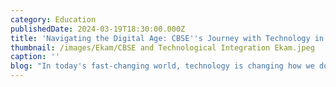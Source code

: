 ```yaml
---
category: Education
publishedDate: 2024-03-19T18:30:00.000Z
title: 'Navigating the Digital Age: CBSE''s Journey with Technology in India'
thumbnail: /images/Ekam/CBSE and Technological Integration Ekam.jpeg
caption: ''
blog: "In today's fast-changing world, technology is changing how we do things, from how we talk to each other to how we work and learn. In schools across India, like CBSE (Central Board of Secondary Education) schools, technology is making a big difference in how students learn. It's not just a passing trend; it's becoming a really important part of how schools teach nowadays. Let's see how using technology is making learning better for students, parents, and teachers in CBSE schools all over India.\n\n##### Realising the Importance of Technology Post-COVID\n\nThe COVID-19 pandemic has shown us just how important technology is for education. Even though various schools across India were already using technology, the pandemic made us realise its true value even more. Things like virtual classrooms and online tools became even more important during tough times.\_\n\nDuring the [COVID-19 pandemic](https://www.who.int/europe/emergencies/situations/covid-19 \"COVID-19 pandemic\"), educational institutions, students, and their parents underwent a significant transition towards adapting technology. This shift was necessitated by the global health crisis, which led to widespread school closures and a sudden need for remote learning solutions.\n\nNow, as we start to move forward from the pandemic, technology in CBSE education is more important than ever. It's shaping the future of learning not just in India, but everywhere.\n\n##### Digital Classrooms: A Gateway to Interactive Learning\n\nIn schools equipped with modern facilities, teachers make use of innovative tools to create engaging learning environments. Interactive whiteboards, projectors, and other technological equipment are smoothly integrated into lessons, enhancing the teaching and learning experience. These tools allow educators to combine colourful visuals and interactive elements, making learning more captivating and easy to understand for students. Smart classrooms make this approach easy, where teachers use technology to deliver multimedia-based lessons, creating active participation and deeper understanding among students. This modern approach to teaching ensures that students receive a richer and more interactive educational experience, preparing them for success in an increasingly digital world. All the [best schools in Electronic City](https://www.ekaminstitutions.com \"best schools in Electronic City\") have digitally enabled classrooms to facilitate learning.\n\n##### E-Learning Platforms: Empowering Anytime, Anywhere Learning\n\nIn today's fast-moving world, the freedom to learn whenever and wherever we want has become increasingly important. All the [best schools in Bangalore](https://www.ekaminstitutions.com \"best schools in Bangalore\"), India are trying to make use of technology to make learning experiences easier. A prime example is the e-NCERT library, a vast online housing of digital textbooks and practice tests. Available to students at any hour, this resource enables them to study at their own pace and comfort. Additionally, platforms like Google Classroom serve as virtual learning spaces, allowing teachers to share resources, assign tasks, and interact with students seamlessly. Furthermore, parents can now conveniently enrol their children in school online, directly from the comfort of their homes. These initiatives aim to simplify and enhance the educational journey for all the teachers, parents and students.\n\n##### Online Assessments: Streamlining Evaluation Processes\n\nA new wave of technological advancements is changing the way assessments are conducted, making them more handy and efficient than ever before. By making the use of online platforms, teachers can\_ reduce paperwork while providing faster feedback to students. With online assessments, students receive instant feedback immediately after completing their exams. These assessments seamlessly combine into our digital learning platforms, enabling students to monitor their progress in real time. This transition not only reduces the burden on teachers but also motivates students to push themselves into continuous improvement in their academic journey. [Ekam School's](https://www.ekaminstitutions.com/electronic-city-campus-facilities \"Ekam School's\") IT lab, equipped with 45 computers, fosters digital literacy. Introducing computing in our curriculum emphasises computational skills and online safety.\n\n##### GPS Systems in School Buses: Ensuring Safety and Peace of Mind\n\nEnsuring the safety of our children is our top priority, especially when they're travelling to and from school. That's why the top cbse schools have taken a forward thinking approach by installing GPS systems in school buses. These systems allow parents to easily track the location of their child's bus in real time, providing them with peace of mind and reassurance about their children's safety. This smart use of technology not only strengthens communication between schools and parents but also builds a foundation of trust and transparency within the school community. All the [good schools in Bangalore](https://www.ekaminstitutions.com \"good schools in Bangalore\") including Electronic City ensure to have the best safe and secure environment for students. [Ekam International School, Ecity](https://www.ekaminstitutions.com/electronic-city-campus-facilities \"Ekam International School, Ecity\") has 20 buses well equipped with GPS & CCTV.\n\n##### Looking Ahead: Accepting a Tech-Driven Future\n\nLooking ahead, one thing is certain: technology will keep playing an important role in CBSE education across India. Artificial intelligence, virtual reality, and altered reality offer exciting opportunities for personalised and engaging learning experiences. By accepting and understanding these advancements and staying updated with the latest tech trends, CBSE schools can ensure that students are well-prepared for the constantly changing world.\n\nIn conclusion, the use of technology can transform CBSE education in India, making learning more interactive and adaptable.\_ With digital classrooms, e-learning platforms, online assessments, GPS systems in school buses, and a newfound appreciation for technology post-COVID, good [CBSE schools in South Bangalore](https://www.ekaminstitutions.com \"CBSE schools in South Bangalore\") and other areas are ready to shape the future of education not only in India but beyond. Let’s come together to embrace the potential of technology and empower the next generation of learners to explore and fly to new heights.\n"
---
```


